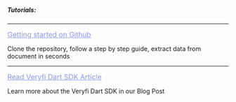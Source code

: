 <h5 className="h5-title">Tutorials:</h5>

---
<a href="https://github.com/veryfi/veryfi-dart" target="_blank" style="color: #8B99EE; font-size: 16px;">Getting started on Github</a>

<p className="p-text">Clone the repository, follow a step by step guide, extract data from document in seconds</p>

---
<a href="https://www.veryfi.com/howto/how-to-streamline-your-bookkeeping-with-veryfis-dart-sdk/" target="_blank" style="color: #8B99EE; font-size: 16px;">Read Veryfi Dart SDK Article</a>

<p className="p-text">Learn more about the Veryfi Dart SDK in our Blog Post</p>